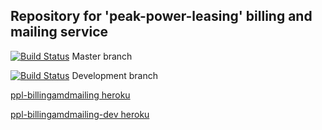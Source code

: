 ## Repository for 'peak-power-leasing' billing and mailing service


[![Build Status](https://travis-ci.org/ob-vss-ss18/ppl-billingandmailing.svg?branch=master)](https://travis-ci.org/ob-vss-ss18/ppl-billingandmailing) Master branch


[![Build Status](https://travis-ci.org/ob-vss-ss18/ppl-billingandmailing.svg?branch=develop)](https://travis-ci.org/ob-vss-ss18/ppl-billingandmailing) Development branch

[ppl-billingamdmailing heroku](https://ppl-billingandmailing.herokuapp.com/) 

[ppl-billingamdmailing-dev heroku](https://ppl-billingandmailing-dev.herokuapp.com/)
